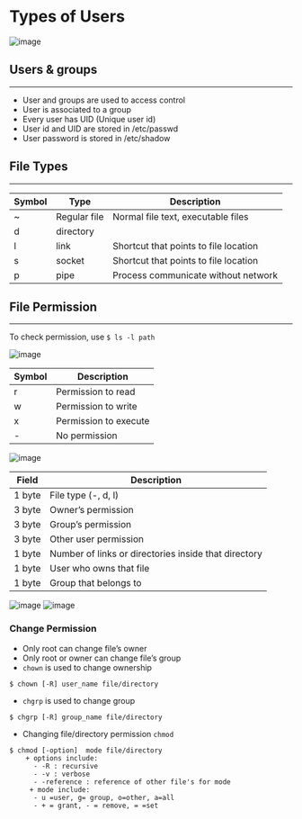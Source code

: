 # Types of Users

![image](https://user-images.githubusercontent.com/103237142/176241017-55e91246-4f2d-40fa-9806-aa1e322eaaf8.png)

## Users & groups
----------------
- User and groups are used to access control
- User is associated to a group
- Every user has UID (Unique user id)
- User id and UID are stored in /etc/passwd
- User password is stored in /etc/shadow

## File Types
---------------
| Symbol | Type | Description |
| ------ | ----------- | ---------- |
| ~   | Regular file | Normal file text, executable files |
| d | directory |   |
| l    | link | Shortcut that points to file location  |
| s    | socket | Shortcut that points to file location  |
| p    | pipe | Process communicate without network  |

## File Permission
------------------
To check permission, use `$ ls -l path`

![image](https://user-images.githubusercontent.com/103237142/176242277-25a41295-1b6b-4dce-94fe-9379e1e360cf.png)

| Symbol | Description |
| ------ | ----------- |
| r   | Permission to read |
| w | Permission to write |
| x    | Permission to execute |
| -    | No permission |

![image](https://user-images.githubusercontent.com/103237142/176243203-87b1bec3-4083-46de-98b7-f85f36ed5805.png)

| Field | Description |
| ------ | ----------- |
| 1 byte   | File type (-, d, l) |
| 3 byte | Owner’s permission |
| 3 byte    | Group’s permission |
| 3 byte    | Other user permission |
| 1 byte | Number of links or directories inside that directory |
| 1 byte    | User who owns that file |
| 1 byte    | Group that belongs to |

![image](https://user-images.githubusercontent.com/103237142/176243603-8abb8d55-3c54-4ea5-be68-980c1f3ae21e.png)
![image](https://user-images.githubusercontent.com/103237142/176243615-7cb4db94-0d7c-408c-aa3c-9f0053a7ae37.png)

### Change Permission
- Only root can change file’s owner
- Only root or owner can change file’s group
- `chown` is used to change ownership
```
$ chown [-R] user_name file/directory
```
- `chgrp` is used to change group
```
$ chgrp [-R] group_name file/directory
```
- Changing file/directory permission `chmod`
```
$ chmod [-option]  mode file/directory
    + options include:
      - -R : recursive
      - -v : verbose
      - -reference : reference of other file's for mode
     + mode include:
      - u =user, g= group, o=other, a=all
      - + = grant, - = remove, = =set      
```

